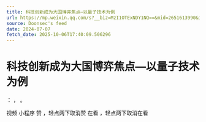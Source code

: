```yaml
---
title: 科技创新成为大国博弈焦点—以量子技术为例
url: https://mp.weixin.qq.com/s?__biz=MzI1OTExNDY1NQ==&mid=2651613990&idx=1&sn=30f9b5b8581e7348c0680269cf49502d
source: Doonsec's feed
date: 2024-07-07
fetch_date: 2025-10-06T17:40:09.506296
---
```


# 科技创新成为大国博弈焦点—以量子技术为例

：
，
。

视频
小程序
赞
，轻点两下取消赞
在看
，轻点两下取消在看